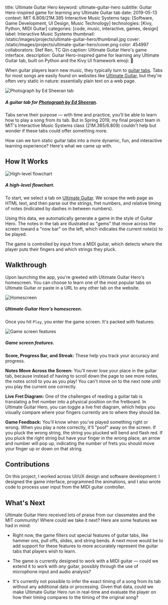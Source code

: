 title: Ultimate Guitar Hero
keyword: ultimate-guitar-hero
subtitle: Guitar Hero-inspired game for learning any Ultimate Guitar tab
date: 2019-05-13
context: MIT 6.809/21M.385 Interactive Music Systems
tags: [Software, Game Development, UI Design, Music Technology]
technologies: [Kivy, Python, MIDI Guitar]
categories: [code, music, interactive, games, design]
label: Interactive Music Systems
thumbnail: /static/images/projects/ultimate-guitar-hero/thumbnail.jpg
cover: /static/images/projects/ultimate-guitar-hero/cover.png
color: 454997
collaborators: Stef Ren, TC Qin
caption: Ultimate Guitar Hero's game interface.
description: Guitar Hero-inspired game for learning any Ultimate Guitar tab, built on Python and the Kivy UI framework
emoji: 🎸

When guitar players learn new music, they typically turn to [guitar tabs](https://en.wikipedia.org/wiki/Tablature). Tabs for most songs are easily found on websites like [Ultimate Guitar](http://ultimate-guitar.com), but they're often very static in nature: essentially plain text on a web page.

<div class="image-set image-set-two" markdown="1">

![Photograph by Ed Sheeran tab](/static/images/projects/ultimate-guitar-hero/photograph-tab.jpg "Photograph by Ed Sheeran tab")

##### A guitar tab for [Photograph by Ed Sheeran](https://tabs.ultimate-guitar.com/tab/ed_sheeran/photograph_tabs_1499667).

</div>

Tabs serve their purpose — with time and practice, you'll be able to learn how to play a song from its tab. But in Spring 2019, my final project team in MIT's Interactive Music Systems class (21M.385/6.809) couldn't help but wonder if these tabs could offer something more.

How can we turn static guitar tabs into a more dynamic, fun, and interactive learning experience? Here's what we came up with.

## How It Works

<div class="image-set" markdown="1">

![High-level flowchart](/static/images/projects/ultimate-guitar-hero/flowchart.jpg "High-level flowchart")

##### A high-level flowchart.

</div>

To start, we select a tab on [Ultimate Guitar](http://ultimate-guitar.com). We scrape the web page as HTML text, and then parse out the strings, fret numbers, and relative timing of notes (indicated by dashes in between numbers).

Using this data, we automatically generate a game in the style of Guitar Hero. The notes in the tab are illustrated as "gems" that move across the screen toward a "now bar" on the left, which indicates the current note(s) to be played.

The game is controlled by input from a MIDI guitar, which detects where the player puts their fingers and which strings they pluck.

## Walkthrough

Upon launching the app, you're greeted with Ultimate Guitar Hero's homescreen. You can choose to learn one of the most popular tabs on Ultimate Guitar or paste in a URL to any other tab on the website.

<div class="image-set" markdown="1">

![Homescreen](/static/images/projects/ultimate-guitar-hero/homescreen.jpg "Homescreen")

##### Ultimate Guitar Hero's homescreen.

</div>

Once you hit `Play`, you enter the game screen. It's packed with features:

<div class="image-set" markdown="1">

![Game screen features](/static/images/projects/ultimate-guitar-hero/features.gif "Game screen features")

##### Game screen features.

</div>

**Score, Progress Bar, and Streak:** These help you track your accuracy and progress.

**Notes Move Across the Screen:** You'll never lose your place in the guitar tab, because instead of having to scroll down the page to see more notes, the notes scroll to you as you play! You can't move on to the next note until you play the current one correctly.

**Live Fret Diagram:** One of the challenges of reading a guitar tab is translating a fret number into a physical position on the fretboard. In Ultimate Guitar Hero, you can toggle a live fret diagram, which helps you visually compare where your fingers currently are to where they should be.

**Game Feedback:** You'll know when you've played something right or wrong. When you play a note correctly, it'll "poof" away on the screen. If you pluck the wrong string, the string you plucked will bend and flash red. If you pluck the right string but have your finger in the wrong place, an arrow and number will pop up, indicating the number of frets you should move your finger up or down on that string.

## Contributions

On this project, I worked across UI/UX design and software development: I designed the game interface, programmed the animations, and I also wrote code to process user input from the MIDI guitar controller.

## What's Next

Ultimate Guitar Hero received lots of praise from our classmates and the MIT community! Where could we take it next? Here are some features we had in mind:

- Right now, the game filters out special features of guitar tabs, like hammer ons, pull offs, slides, and string bends. A next move would be to add support for these features to more accurately represent the guitar tabs that players wish to learn.

- The game is currently designed to work with a MIDI guitar — could we extend it to work with *any* guitar, possibly through the use of microphone input and audio analysis?

- It's currently not possible to infer the exact timing of a song from its tab without any additional data or processing. Given that data, could we make Ultimate Guitar Hero run in real-time and evaluate the player on how their timing compares to the timing of the original song?

